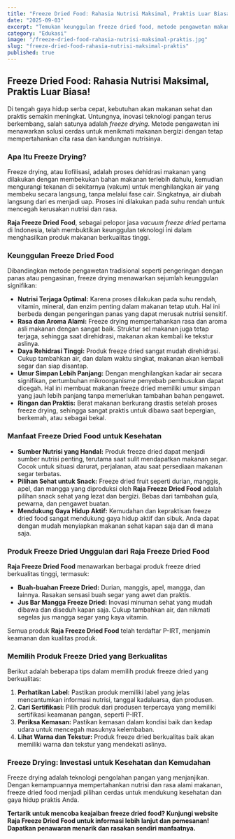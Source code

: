 ```yaml
---
title: "Freeze Dried Food: Rahasia Nutrisi Maksimal, Praktis Luar Biasa!"
date: "2025-09-03"
excerpt: "Temukan keunggulan freeze dried food, metode pengawetan makanan modern yang menjaga nutrisi dan rasa alami. Pelajari manfaatnya untuk kesehatan dan gaya hidup praktis Anda."
category: "Edukasi"
image: "/freeze-dried-food-rahasia-nutrisi-maksimal-praktis.jpg"
slug: "freeze-dried-food-rahasia-nutrisi-maksimal-praktis"
published: true
---
```


## Freeze Dried Food: Rahasia Nutrisi Maksimal, Praktis Luar Biasa!

Di tengah gaya hidup serba cepat, kebutuhan akan makanan sehat dan praktis semakin meningkat. Untungnya, inovasi teknologi pangan terus berkembang, salah satunya adalah *freeze drying*. Metode pengawetan ini menawarkan solusi cerdas untuk menikmati makanan bergizi dengan tetap mempertahankan cita rasa dan kandungan nutrisinya.

### Apa Itu Freeze Drying?

Freeze drying, atau liofilisasi, adalah proses dehidrasi makanan yang dilakukan dengan membekukan bahan makanan terlebih dahulu, kemudian mengurangi tekanan di sekitarnya (vakum) untuk menghilangkan air yang membeku secara langsung, tanpa melalui fase cair. Singkatnya, air diubah langsung dari es menjadi uap. Proses ini dilakukan pada suhu rendah untuk mencegah kerusakan nutrisi dan rasa.

**Raja Freeze Dried Food**, sebagai pelopor jasa *vacuum freeze dried* pertama di Indonesia, telah membuktikan keunggulan teknologi ini dalam menghasilkan produk makanan berkualitas tinggi.

### Keunggulan Freeze Dried Food

Dibandingkan metode pengawetan tradisional seperti pengeringan dengan panas atau pengasinan, freeze drying menawarkan sejumlah keunggulan signifikan:

*   **Nutrisi Terjaga Optimal:** Karena proses dilakukan pada suhu rendah, vitamin, mineral, dan enzim penting dalam makanan tetap utuh. Hal ini berbeda dengan pengeringan panas yang dapat merusak nutrisi sensitif.
*   **Rasa dan Aroma Alami:** Freeze drying mempertahankan rasa dan aroma asli makanan dengan sangat baik. Struktur sel makanan juga tetap terjaga, sehingga saat direhidrasi, makanan akan kembali ke tekstur aslinya.
*   **Daya Rehidrasi Tinggi:** Produk freeze dried sangat mudah direhidrasi. Cukup tambahkan air, dan dalam waktu singkat, makanan akan kembali segar dan siap disantap.
*   **Umur Simpan Lebih Panjang:** Dengan menghilangkan kadar air secara signifikan, pertumbuhan mikroorganisme penyebab pembusukan dapat dicegah. Hal ini membuat makanan freeze dried memiliki umur simpan yang jauh lebih panjang tanpa memerlukan tambahan bahan pengawet.
*   **Ringan dan Praktis:** Berat makanan berkurang drastis setelah proses freeze drying, sehingga sangat praktis untuk dibawa saat bepergian, berkemah, atau sebagai bekal.

### Manfaat Freeze Dried Food untuk Kesehatan

*   **Sumber Nutrisi yang Handal:** Produk freeze dried dapat menjadi sumber nutrisi penting, terutama saat sulit mendapatkan makanan segar. Cocok untuk situasi darurat, perjalanan, atau saat persediaan makanan segar terbatas.
*   **Pilihan Sehat untuk Snack:** Freeze dried fruit seperti durian, manggis, apel, dan mangga yang diproduksi oleh **Raja Freeze Dried Food** adalah pilihan snack sehat yang lezat dan bergizi. Bebas dari tambahan gula, pewarna, dan pengawet buatan.
*   **Mendukung Gaya Hidup Aktif:** Kemudahan dan kepraktisan freeze dried food sangat mendukung gaya hidup aktif dan sibuk. Anda dapat dengan mudah menyiapkan makanan sehat kapan saja dan di mana saja.

### Produk Freeze Dried Unggulan dari Raja Freeze Dried Food

**Raja Freeze Dried Food** menawarkan berbagai produk freeze dried berkualitas tinggi, termasuk:

*   **Buah-buahan Freeze Dried:** Durian, manggis, apel, mangga, dan lainnya. Rasakan sensasi buah segar yang awet dan praktis.
*   **Jus Bar Mangga Freeze Dried:** Inovasi minuman sehat yang mudah dibawa dan diseduh kapan saja. Cukup tambahkan air, dan nikmati segelas jus mangga segar yang kaya vitamin.

Semua produk **Raja Freeze Dried Food** telah terdaftar P-IRT, menjamin keamanan dan kualitas produk.

### Memilih Produk Freeze Dried yang Berkualitas

Berikut adalah beberapa tips dalam memilih produk freeze dried yang berkualitas:

1.  **Perhatikan Label:** Pastikan produk memiliki label yang jelas mencantumkan informasi nutrisi, tanggal kadaluarsa, dan produsen.
2.  **Cari Sertifikasi:** Pilih produk dari produsen terpercaya yang memiliki sertifikasi keamanan pangan, seperti P-IRT.
3.  **Periksa Kemasan:** Pastikan kemasan dalam kondisi baik dan kedap udara untuk mencegah masuknya kelembaban.
4.  **Lihat Warna dan Tekstur:** Produk freeze dried berkualitas baik akan memiliki warna dan tekstur yang mendekati aslinya.

### Freeze Drying: Investasi untuk Kesehatan dan Kemudahan

Freeze drying adalah teknologi pengolahan pangan yang menjanjikan. Dengan kemampuannya mempertahankan nutrisi dan rasa alami makanan, freeze dried food menjadi pilihan cerdas untuk mendukung kesehatan dan gaya hidup praktis Anda.

**Tertarik untuk mencoba keajaiban freeze dried food? Kunjungi website Raja Freeze Dried Food untuk informasi lebih lanjut dan pemesanan! Dapatkan penawaran menarik dan rasakan sendiri manfaatnya.**